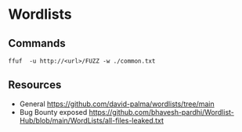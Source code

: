 # Wordlists

## Commands
```
ffuf  -u http://<url>/FUZZ -w ./common.txt

```

## Resources
- General https://github.com/david-palma/wordlists/tree/main
- Bug Bounty exposed https://github.com/bhavesh-pardhi/Wordlist-Hub/blob/main/WordLists/all-files-leaked.txt
